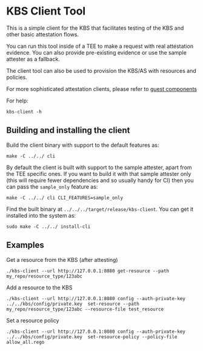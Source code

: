# KBS Client Tool

This is a simple client for the KBS that facilitates testing of the KBS
and other basic attestation flows.

You can run this tool inside of a TEE to make a request with real attestation evidence.
You can also provide pre-existing evidence or use the sample attester as a fallback.

The client tool can also be used to provision the KBS/AS with resources and policies.

For more sophisticated attestation clients, please refer to [guest components](https://github.com/confidential-containers/guest-components)

For help:

```shell
kbs-client -h
```

## Building and installing the client

Build the client binary with support to the default features as:

```shell
make -C ../../ cli
```

By default the client is built with support to the sample attester, apart from the
TEE specific ones. If you want to build it with that sample attester only (this will
require fewer dependencies and so usually handy for CI) then you can pass the
`sample_only` feature as:

```shell
make -C ../../ cli CLI_FEATURES=sample_only
```

Find the built binary at `../../../target/release/kbs-client`. You can get it
installed into the system as:
```shell
sudo make -C ../../ install-cli
```

## Examples

Get a resource from the KBS (after attesting)

```shell
./kbs-client --url http://127.0.0.1:8080 get-resource --path my_repo/resource_type/123abc
```

Add a resource to the KBS

```shell
./kbs-client --url http://127.0.0.1:8080 config --auth-private-key ../../kbs/config/private.key  set-resource --path my_repo/resource_type/123abc --resource-file test_resource
```

Set a resource policy
```shell
./kbs-client --url http://127.0.0.1:8080 config --auth-private-key ../../kbs/config/private.key  set-resource-policy --policy-file allow_all.rego
```


